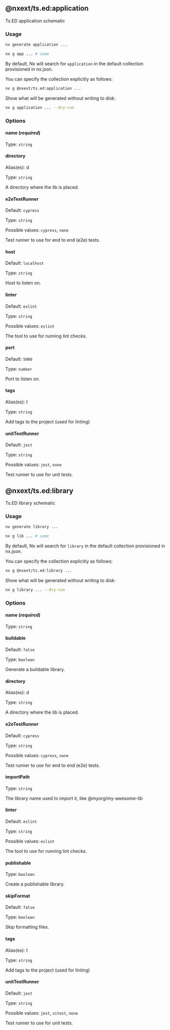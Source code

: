 ## @nxext/ts.ed:application

Ts.ED application schematic

### Usage

```bash
nx generate application ...
```

```bash
nx g app ... # same
```

By default, Nx will search for `application` in the default collection provisioned in nx.json.

You can specify the collection explicitly as follows:

```bash
nx g @nxext/ts.ed:application ...
```

Show what will be generated without writing to disk:

```bash
nx g application ... --dry-run
```

### Options

#### name (_**required**_)

Type: `string`

#### directory

Alias(es): d

Type: `string`

A directory where the lib is placed.

#### e2eTestRunner

Default: `cypress`

Type: `string`

Possible values: `cypress`, `none`

Test runner to use for end to end (e2e) tests.

#### host

Default: `localhost`

Type: `string`

Host to listen on.

#### linter

Default: `eslint`

Type: `string`

Possible values: `eslint`

The tool to use for running lint checks.

#### port

Default: `5000`

Type: `number`

Port to listen on.

#### tags

Alias(es): t

Type: `string`

Add tags to the project (used for linting)

#### unitTestRunner

Default: `jest`

Type: `string`

Possible values: `jest`, `none`

Test runner to use for unit tests.

## @nxext/ts.ed:library

Ts.ED library schematic

### Usage

```bash
nx generate library ...
```

```bash
nx g lib ... # same
```

By default, Nx will search for `library` in the default collection provisioned in nx.json.

You can specify the collection explicitly as follows:

```bash
nx g @nxext/ts.ed:library ...
```

Show what will be generated without writing to disk:

```bash
nx g library ... --dry-run
```

### Options

#### name (_**required**_)

Type: `string`

#### buildable

Default: `false`

Type: `boolean`

Generate a buildable library.

#### directory

Alias(es): d

Type: `string`

A directory where the lib is placed.

#### e2eTestRunner

Default: `cypress`

Type: `string`

Possible values: `cypress`, `none`

Test runner to use for end to end (e2e) tests.

#### importPath

Type: `string`

The library name used to import it, like @myorg/my-awesome-lib

#### linter

Default: `eslint`

Type: `string`

Possible values: `eslint`

The tool to use for running lint checks.

#### publishable

Type: `boolean`

Create a publishable library.

#### skipFormat

Default: `false`

Type: `boolean`

Skip formatting files.

#### tags

Alias(es): t

Type: `string`

Add tags to the project (used for linting)

#### unitTestRunner

Default: `jest`

Type: `string`

Possible values: `jest`, `vitest`, `none`

Test runner to use for unit tests.
